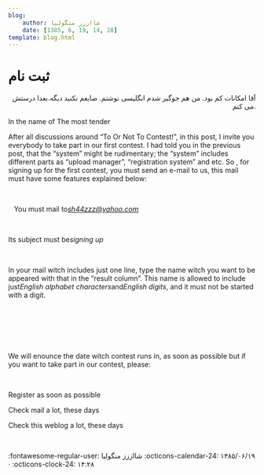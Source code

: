 ```yaml
---
blog:
    author: شااززز منگولیا
    date: [1385, 6, 19, 14, 28]
template: blog.html
---
```

# ثبت نام

<div class="cnt">
<p align="right">آقا امکانات کم بود. من هم جوگیر شدم انگلیسی نوشتم. ضایعم نکنید دیگه.بعدا درستش می کنم.</p>
<p align="left" class="MsoNormal">In the name of The most tender</p>
<p align="left" class="MsoNormal">After all discussions around “To Or Not To Contest!”, in this post, I invite you everybody to take part in our first contest. I had told you in the previous post, that the “system” might be rudimentary; the “system” includes different parts as “upload manager”, “registration system” and etc. So , for signing up for the first contest, you must send an e-mail to us, this mail must have some features explained below:</p>
<p align="left" class="MsoNormal"> </p>
<p align="left" class="MsoNormal"></p>   You must mail to<i><a href="mailto:sh44zzz@yahoo.com">sh44zzz@yahoo.com</a></i>
<p align="left" class="MsoNormal"><em></em> </p>
<p align="left" class="MsoNormal">Its subject must be<i>signing up</i></p>
<p align="left" class="MsoNormal"><em></em> </p>
<p align="left" class="MsoNormal">In your mail witch includes just one line, type the name witch you want to be appeared with that in the “result column”. This name is allowed to include just<i>English alphabet characters</i>and<i>English digits</i>, and it must not be started with a digit.</p>
<p align="left" class="MsoNormal"> </p>
<p align="left" class="MsoNormal"> </p>
<p align="left" class="MsoNormal"> </p>
<p align="left" class="MsoNormal">We will enounce the date witch contest runs in, as soon as possible but if you want to take part in our contest, please:</p>
<p align="left" class="MsoNormal"> </p>
<p align="left" class="MsoNormal">Register as soon as possible</p>
<p align="left" class="MsoNormal">Check mail a lot, these days</p>
<p align="left" class="MsoNormal">Check this weblog a lot, these days</p>
<p align="justify"> </p>
</div>

<div class="blog-info" markdown>
<span class="blog-author">
:fontawesome-regular-user: شااززز منگولیا
</span>
<span class="blog-date">
:octicons-calendar-24: ۱۳۸۵/۰۶/۱۹ · :octicons-clock-24: ۱۴:۲۸
</span>
</div>

